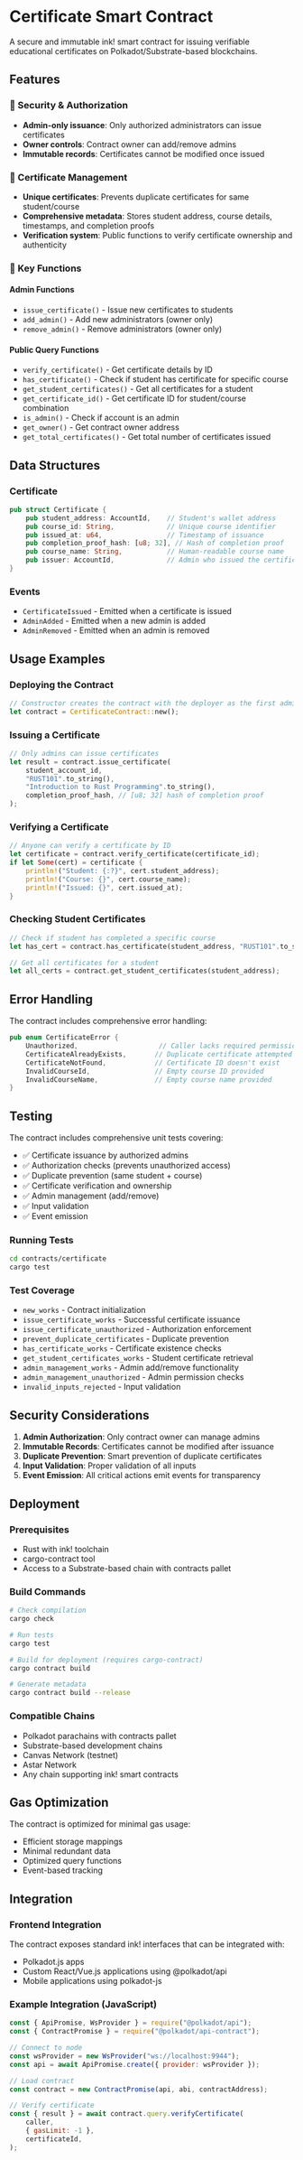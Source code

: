 # Certificate Smart Contract

A secure and immutable ink! smart contract for issuing verifiable educational
certificates on Polkadot/Substrate-based blockchains.

## Features

### 🔐 Security & Authorization

- **Admin-only issuance**: Only authorized administrators can issue certificates
- **Owner controls**: Contract owner can add/remove admins
- **Immutable records**: Certificates cannot be modified once issued

### 📜 Certificate Management

- **Unique certificates**: Prevents duplicate certificates for same
  student/course
- **Comprehensive metadata**: Stores student address, course details,
  timestamps, and completion proofs
- **Verification system**: Public functions to verify certificate ownership and
  authenticity

### 🎯 Key Functions

#### Admin Functions

- `issue_certificate()` - Issue new certificates to students
- `add_admin()` - Add new administrators (owner only)
- `remove_admin()` - Remove administrators (owner only)

#### Public Query Functions

- `verify_certificate()` - Get certificate details by ID
- `has_certificate()` - Check if student has certificate for specific course
- `get_student_certificates()` - Get all certificates for a student
- `get_certificate_id()` - Get certificate ID for student/course combination
- `is_admin()` - Check if account is an admin
- `get_owner()` - Get contract owner address
- `get_total_certificates()` - Get total number of certificates issued

## Data Structures

### Certificate

```rust
pub struct Certificate {
    pub student_address: AccountId,    // Student's wallet address
    pub course_id: String,             // Unique course identifier
    pub issued_at: u64,                // Timestamp of issuance
    pub completion_proof_hash: [u8; 32], // Hash of completion proof
    pub course_name: String,           // Human-readable course name
    pub issuer: AccountId,             // Admin who issued the certificate
}
```

### Events

- `CertificateIssued` - Emitted when a certificate is issued
- `AdminAdded` - Emitted when a new admin is added
- `AdminRemoved` - Emitted when an admin is removed

## Usage Examples

### Deploying the Contract

```rust
// Constructor creates the contract with the deployer as the first admin
let contract = CertificateContract::new();
```

### Issuing a Certificate

```rust
// Only admins can issue certificates
let result = contract.issue_certificate(
    student_account_id,
    "RUST101".to_string(),
    "Introduction to Rust Programming".to_string(),
    completion_proof_hash, // [u8; 32] hash of completion proof
);
```

### Verifying a Certificate

```rust
// Anyone can verify a certificate by ID
let certificate = contract.verify_certificate(certificate_id);
if let Some(cert) = certificate {
    println!("Student: {:?}", cert.student_address);
    println!("Course: {}", cert.course_name);
    println!("Issued: {}", cert.issued_at);
}
```

### Checking Student Certificates

```rust
// Check if student has completed a specific course
let has_cert = contract.has_certificate(student_address, "RUST101".to_string());

// Get all certificates for a student
let all_certs = contract.get_student_certificates(student_address);
```

## Error Handling

The contract includes comprehensive error handling:

```rust
pub enum CertificateError {
    Unauthorized,                    // Caller lacks required permissions
    CertificateAlreadyExists,       // Duplicate certificate attempted
    CertificateNotFound,            // Certificate ID doesn't exist
    InvalidCourseId,                // Empty course ID provided
    InvalidCourseName,              // Empty course name provided
}
```

## Testing

The contract includes comprehensive unit tests covering:

- ✅ Certificate issuance by authorized admins
- ✅ Authorization checks (prevents unauthorized access)
- ✅ Duplicate prevention (same student + course)
- ✅ Certificate verification and ownership
- ✅ Admin management (add/remove)
- ✅ Input validation
- ✅ Event emission

### Running Tests

```bash
cd contracts/certificate
cargo test
```

### Test Coverage

- `new_works` - Contract initialization
- `issue_certificate_works` - Successful certificate issuance
- `issue_certificate_unauthorized` - Authorization enforcement
- `prevent_duplicate_certificates` - Duplicate prevention
- `has_certificate_works` - Certificate existence checks
- `get_student_certificates_works` - Student certificate retrieval
- `admin_management_works` - Admin add/remove functionality
- `admin_management_unauthorized` - Admin permission checks
- `invalid_inputs_rejected` - Input validation

## Security Considerations

1. **Admin Authorization**: Only contract owner can manage admins
2. **Immutable Records**: Certificates cannot be modified after issuance
3. **Duplicate Prevention**: Smart prevention of duplicate certificates
4. **Input Validation**: Proper validation of all inputs
5. **Event Emission**: All critical actions emit events for transparency

## Deployment

### Prerequisites

- Rust with ink! toolchain
- cargo-contract tool
- Access to a Substrate-based chain with contracts pallet

### Build Commands

```bash
# Check compilation
cargo check

# Run tests
cargo test

# Build for deployment (requires cargo-contract)
cargo contract build

# Generate metadata
cargo contract build --release
```

### Compatible Chains

- Polkadot parachains with contracts pallet
- Substrate-based development chains
- Canvas Network (testnet)
- Astar Network
- Any chain supporting ink! smart contracts

## Gas Optimization

The contract is optimized for minimal gas usage:

- Efficient storage mappings
- Minimal redundant data
- Optimized query functions
- Event-based tracking

## Integration

### Frontend Integration

The contract exposes standard ink! interfaces that can be integrated with:

- Polkadot.js apps
- Custom React/Vue.js applications using @polkadot/api
- Mobile applications using polkadot-js

### Example Integration (JavaScript)

```javascript
const { ApiPromise, WsProvider } = require("@polkadot/api");
const { ContractPromise } = require("@polkadot/api-contract");

// Connect to node
const wsProvider = new WsProvider("ws://localhost:9944");
const api = await ApiPromise.create({ provider: wsProvider });

// Load contract
const contract = new ContractPromise(api, abi, contractAddress);

// Verify certificate
const { result } = await contract.query.verifyCertificate(
    caller,
    { gasLimit: -1 },
    certificateId,
);
```
